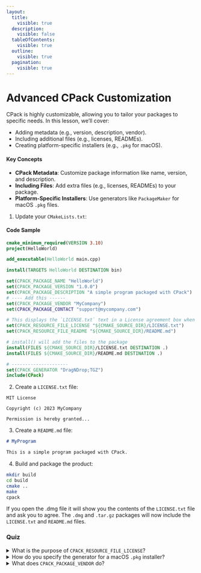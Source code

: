 ```yaml
---
layout:
  title:
    visible: true
  description:
    visible: false
  tableOfContents:
    visible: true
  outline:
    visible: true
  pagination:
    visible: true
---
```


# Advanced CPack Customization

CPack is highly customizable, allowing you to tailor your packages to specific needs. In this lesson, we’ll cover:

* Adding metadata (e.g., version, description, vendor).
* Including additional files (e.g., licenses, READMEs).
* Creating platform-specific installers (e.g., `.pkg` for macOS).

#### Key Concepts

* **CPack Metadata**: Customize package information like name, version, and description.
* **Including Files**: Add extra files (e.g., licenses, READMEs) to your package.
* **Platform-Specific Installers**: Use generators like `PackageMaker` for macOS `.pkg` files.

1. Update your `CMakeLists.txt`:

#### Code Sample

```cmake
cmake_minimum_required(VERSION 3.10)
project(HelloWorld)

add_executable(HelloWorld main.cpp)

install(TARGETS HelloWorld DESTINATION bin)

set(CPACK_PACKAGE_NAME "HelloWorld")
set(CPACK_PACKAGE_VERSION "1.0.0")
set(CPACK_PACKAGE_DESCRIPTION "A simple program packaged with CPack")
# ---- Add this ------
set(CPACK_PACKAGE_VENDOR "MyCompany")
set(CPACK_PACKAGE_CONTACT "support@mycompany.com")

# This displays the `LICENSE.txt` text in a License agreement box when you double-click the `dmg` but doesn't include the actual file in the package.
set(CPACK_RESOURCE_FILE_LICENSE "${CMAKE_SOURCE_DIR}/LICENSE.txt")
set(CPACK_RESOURCE_FILE_README "${CMAKE_SOURCE_DIR}/README.md")

# install() will add the files to the package
install(FILES ${CMAKE_SOURCE_DIR}/LICENSE.txt DESTINATION .)
install(FILES ${CMAKE_SOURCE_DIR}/README.md DESTINATION .)

# ---------------------
set(CPACK_GENERATOR "DragNDrop;TGZ")
include(CPack)
```

2. Create a `LICENSE.txt` file:

```
MIT License

Copyright (c) 2023 MyCompany

Permission is hereby granted...
```

3. Create a `README.md` file:

```markdown
# MyProgram

This is a simple program packaged with CPack.
```

4. Build and package the product:

```bash
mkdir build
cd build
cmake ..
make
cpack
```

If you open the .dmg file it will show you the contents of the `LICENSE.txt` file and ask you to agree. The `.dmg` and `.tar.gz` packages will now include the `LICENSE.txt` and `README.md` files.

### Quiz

<details>

<summary>What is the purpose of <code>CPACK_RESOURCE_FILE_LICENSE</code>?</summary>

`CPACK_RESOURCE_FILE_LICENSE` specifies the license file to include in the package.

</details>

<details>

<summary>How do you specify the generator for a macOS <code>.pkg</code> installer?</summary>

You specify the generator for a macOS `.pkg` installer using `set(CPACK_GENERATOR "PackageMaker")`.

</details>

<details>

<summary>What does <code>CPACK_PACKAGE_VENDOR</code> do?</summary>

`CPACK_PACKAGE_VENDOR` specifies the vendor name for the package.

</details>
